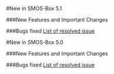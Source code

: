 #New in SMOS-Box 5.1

###New Features and Important Changes

###Bugs fixed 
[List of resolved issue](https://senbox.atlassian.net/projects/SMOSTBX/versions/11302)

#New in SMOS-Box 5.0

###New Features and Important Changes

###Bugs fixed 
[List of resolved issue](https://senbox.atlassian.net/projects/SMOSTBX/versions/11300)

